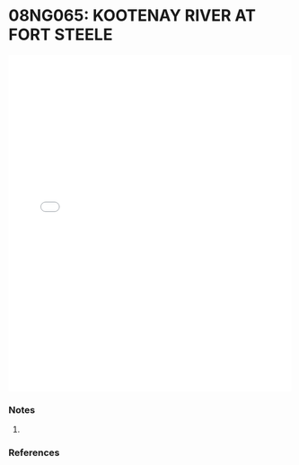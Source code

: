 # 08NG065: KOOTENAY RIVER AT FORT STEELE

<iframe src="/_static/stations/08NG065_fdc.html" width="100%" height="600" frameborder="0"></iframe>

### Notes
1. 

### References


